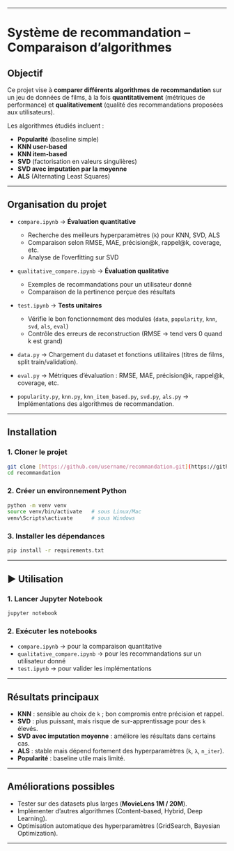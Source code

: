 
---

#  Système de recommandation – Comparaison d’algorithmes

##  Objectif

Ce projet vise à **comparer différents algorithmes de recommandation** sur un jeu de données de films, à la fois **quantitativement** (métriques de performance) et **qualitativement** (qualité des recommandations proposées aux utilisateurs).

Les algorithmes étudiés incluent :

* **Popularité** (baseline simple)
* **KNN user-based**
* **KNN item-based**
* **SVD** (factorisation en valeurs singulières)
* **SVD avec imputation par la moyenne**
* **ALS** (Alternating Least Squares)

---

##  Organisation du projet

* `compare.ipynb` → **Évaluation quantitative**

  * Recherche des meilleurs hyperparamètres (`k`) pour KNN, SVD, ALS
  * Comparaison selon RMSE, MAE, précision\@k, rappel\@k, coverage, etc.
  * Analyse de l’overfitting sur SVD

* `qualitative_compare.ipynb` → **Évaluation qualitative**

  * Exemples de recommandations pour un utilisateur donné
  * Comparaison de la pertinence perçue des résultats

* `test.ipynb` → **Tests unitaires**

  * Vérifie le bon fonctionnement des modules (`data`, `popularity`, `knn`, `svd`, `als`, `eval`)
  * Contrôle des erreurs de reconstruction (RMSE → tend vers 0 quand k est grand)

* `data.py` → Chargement du dataset et fonctions utilitaires (titres de films, split train/validation).

* `eval.py` → Métriques d’évaluation : RMSE, MAE, précision\@k, rappel\@k, coverage, etc.

* `popularity.py`, `knn.py`, `knn_item_based.py`, `svd.py`, `als.py` → Implémentations des algorithmes de recommandation.

---

##  Installation

### 1. Cloner le projet

```bash
git clone [https://github.com/username/recommandation.git](https://github.com/sobjiolagnol/RECSYS-COMPARISON.git)
cd recommandation
```

### 2. Créer un environnement Python

```bash
python -m venv venv
source venv/bin/activate   # sous Linux/Mac
venv\Scripts\activate      # sous Windows
```

### 3. Installer les dépendances

```bash
pip install -r requirements.txt
```

---

## ▶️ Utilisation

### 1. Lancer Jupyter Notebook

```bash
jupyter notebook
```

### 2. Exécuter les notebooks

* `compare.ipynb` → pour la comparaison quantitative
* `qualitative_compare.ipynb` → pour les recommandations sur un utilisateur donné
* `test.ipynb` → pour valider les implémentations

---

##  Résultats principaux

* **KNN** : sensible au choix de `k` ; bon compromis entre précision et rappel.
* **SVD** : plus puissant, mais risque de sur-apprentissage pour des `k` élevés.
* **SVD avec imputation moyenne** : améliore les résultats dans certains cas.
* **ALS** : stable mais dépend fortement des hyperparamètres (`k`, `λ`, `n_iter`).
* **Popularité** : baseline utile mais limité.

---

##  Améliorations possibles

* Tester sur des datasets plus larges (**MovieLens 1M / 20M**).
* Implémenter d’autres algorithmes (Content-based, Hybrid, Deep Learning).
* Optimisation automatique des hyperparamètres (GridSearch, Bayesian Optimization).

---
